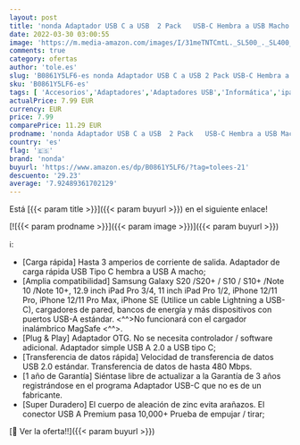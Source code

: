 ```yaml
---
layout: post
title: 'nonda Adaptador USB C a USB  2 Pack   USB-C Hembra a USB Macho  Convertidor Tipo C a USB A para iPhone 11 12 13 Pro MAX  iPad Air 6  Samsung Galaxy S20 /S21 Plus Note 10 S10+ Ultra'
date: 2022-03-30 03:00:55
image: 'https://m.media-amazon.com/images/I/31meTNTCmtL._SL500_._SL400_.jpg'
comments: true
category: ofertas
author: 'tole.es'
slug: 'B0861Y5LF6-es nonda Adaptador USB C a USB 2 Pack USB-C Hembra a USB...'
sku: 'B0861Y5LF6-es'
tags: [ 'Accesorios','Adaptadores','Adaptadores USB','Informática','ipad','iphone','nonda', ]
actualPrice: 7.99 EUR
currency: EUR
price: 7.99
comparePrice: 11.29 EUR
prodname: 'nonda Adaptador USB C a USB  2 Pack   USB-C Hembra a USB Macho  Convertidor Tipo C a USB A para iPhone 11 12 13 Pro MAX  iPad Air 6  Samsung Galaxy S20 /S21 Plus Note 10 S10+ Ultra'
country: 'es'
flag: '🇪🇸'
brand: 'nonda'
buyurl: 'https://www.amazon.es/dp/B0861Y5LF6/?tag=tolees-21'
descuento: '29.23'
average: '7.92489361702129'
---
```


Está [{{< param title >}}]({{< param buyurl >}}) en el siguiente enlace!

[![{{< param prodname >}}]({{< param image >}})]({{< param buyurl >}})

ℹ️:

- [Carga rápida] Hasta 3 amperios de corriente de salida. Adaptador de carga rápida USB Tipo C hembra a USB A macho;
- [Amplia compatibilidad] Samsung Galaxy S20 /S20+ / S10 / S10+ /Note 10 /Note 10+, 12.9 inch iPad Pro 3/4, 11 inch iPad Pro 1/2, iPhone 12/11 Pro, iPhone 12/11 Pro Max, iPhone SE (Utilice un cable Lightning a USB-C), cargadores de pared, bancos de energía y más dispositivos con puertos USB-A estándar. <^^>No funcionará con el cargador inalámbrico MagSafe <^^>.
- [Plug & Play] Adaptador OTG. No se necesita controlador / software adicional. Adaptador simple USB A 2.0 a USB tipo C;
- [Transferencia de datos rápida] Velocidad de transferencia de datos USB 2.0 estándar. Transferencia de datos de hasta 480 Mbps.
- [1 año de Garantía] Siéntase libre de actualizar a la Garantía de 3 años registrándose en el programa Adaptador USB-C que no es de un fabricante.
- [Super Duradero] El cuerpo de aleación de zinc evita arañazos. El conector USB A Premium pasa 10,000+ Prueba de empujar / tirar;

[🛒 Ver la oferta!!]({{< param buyurl >}})
